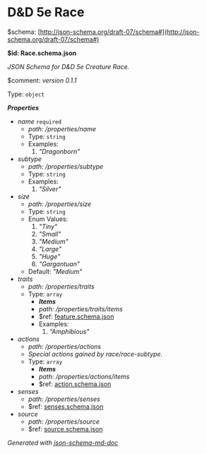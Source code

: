 # D&D 5e Race

&#36;schema: [http://json-schema.org/draft-07/schema#](http://json-schema.org/draft-07/schema#)

<b id="race.schema.json">&#36;id: Race.schema.json</b>

_JSON Schema for D&D 5e Creature Race._

&#36;comment: _version 0.1.1_

Type: `object`

**_Properties_**

 - <i id="/properties/name">name</i> `required`
	 - <i id="/properties/name">path: /properties/name</i>
	 - Type: `string`
	 - Examples: 
		 1. _"Dragonborn"_
 - <i id="/properties/subtype">subtype</i>
	 - <i id="/properties/subtype">path: /properties/subtype</i>
	 - Type: `string`
	 - Examples: 
		 1. _"Silver"_
 - <i id="/properties/size">size</i>
	 - <i id="/properties/size">path: /properties/size</i>
	 - Type: `string`
	 - Enum Values: 
		 1. _"Tiny"_
		 2. _"Small"_
		 3. _"Medium"_
		 4. _"Large"_
		 5. _"Huge"_
		 6. _"Gargantuan"_
	 - Default: _"Medium"_
 - <i id="/properties/traits">traits</i>
	 - <i id="/properties/traits">path: /properties/traits</i>
	 - Type: `array`
		 - **_Items_**
		 - <i id="/properties/traits/items">path: /properties/traits/items</i>
		 - &#36;ref: [feature.schema.json](feature.schema.json.md)
		 - Examples: 
			 1. _"Amphibious"_
 - <i id="/properties/actions">actions</i>
	 - <i id="/properties/actions">path: /properties/actions</i>
	 - _Special actions gained by race/race-subtype._
	 - Type: `array`
		 - **_Items_**
		 - <i id="/properties/actions/items">path: /properties/actions/items</i>
		 - &#36;ref: [action.schema.json](action.schema.json.md)
 - <i id="/properties/senses">senses</i>
	 - <i id="/properties/senses">path: /properties/senses</i>
	 - &#36;ref: [senses.schema.json](senses.schema.json.md)
 - <i id="/properties/source">source</i>
	 - <i id="/properties/source">path: /properties/source</i>
	 - &#36;ref: [source.schema.json](source.schema.json.md)

_Generated with [json-schema-md-doc](https://brianwendt.github.io/json-schema-md-doc/)_